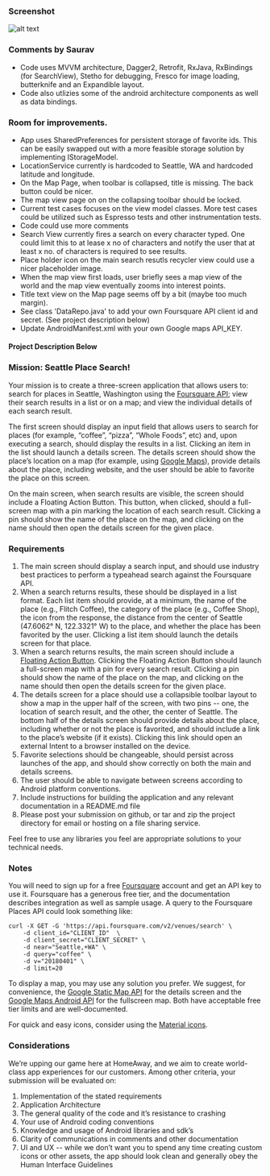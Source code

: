 
### Screenshot
![alt text](https://github.com/sauravrp/Places/blob/master/screenshots/places.gif)

### Comments by Saurav
* Code uses MVVM architecture, Dagger2, Retrofit, RxJava, RxBindings (for SearchView), Stetho for debugging, Fresco for image loading, butterknife and an Expandible layout.
* Code also utlizies some of the android architecture components as well as data bindings.

### Room for improvements.
* App uses SharedPreferences for persistent storage of favorite ids. This can be easily swapped out with a more feasible storage solution by implementing IStorageModel.
* LocationService currently is hardcoded to Seattle, WA and hardcoded latitude and longitude.
* On the Map Page, when toolbar is collapsed, title is missing. The back button could be nicer.
* The map view page on on the collapsing toolbar should be locked.
* Current test cases focuses on the view model classes. More test cases could be utilized such as Espresso tests and other instrumentation tests.
* Code could use more comments
* Search View currently fires a search on every character typed. One could limit this to at lease x no of characters and notify the user that at least x no. of characters is required to see results.
* Place holder icon on the main search resutls recycler view could use a nicer placeholder image.
* When the map view first loads, user briefly sees a map view of the world and the map view eventually zooms into interest points.
* Title text view on the Map page seems off by a bit (maybe too much margin).
* See class 'DataRepo.java' to add your own Foursquare API client id and secret. (See project description below) 
* Update AndroidManifest.xml with your own Google maps API_KEY.



#### Project Description Below

### Mission: Seattle Place Search!

Your mission is to create a three-screen application that allows users to: search for places in Seattle, Washington using the [Foursquare API](https://developer.foursquare.com/places-api); view their search results in a list or on a map; and view the individual details of each search result.

The first screen should display an input field that allows users to search for places (for example, “coffee”, “pizza”, “Whole Foods”, etc) and, upon executing a search, should display the results in a list. Clicking an item in the list should launch a details screen. The details screen should show the place’s location on a map (for example, using [Google Maps](https://developers.google.com/maps/documentation/static-maps/)), provide details about the place, including website, and the user should be able to favorite the place on this screen.

On the main screen, when search results are visible, the screen should include a Floating Action Button. This button, when clicked, should a full-screen map with a pin marking the location of each search result. Clicking a pin should show the name of the place on the map, and clicking on the name should then open the details screen for the given place.

### Requirements

1. The main screen should display a search input, and should use industry best practices to perform a typeahead search against the Foursquare API.
2. When a search returns results, these should be displayed in a list format. Each list item should provide, at a minimum, the name of the place (e.g., Flitch Coffee), the category of the place (e.g., Coffee Shop), the icon from the response, the distance from the center of Seattle (47.6062° N, 122.3321° W) to the place, and whether the place has been favorited by the user. Clicking a list item should launch the details screen for that place.
3. When a search returns results, the main screen should include a [Floating Action Button](https://developer.android.com/reference/android/support/design/widget/FloatingActionButton.html). Clicking the Floating Action Button should launch a full-screen map with a pin for every search result. Clicking a pin should show the name of the place on the map, and clicking on the name should then open the details screen for the given place.
4. The details screen for a place should use a collapsible toolbar layout to show a map in the upper half of the screen, with two pins -- one, the location of search result, and the other, the center of Seattle. The bottom half of the details screen should provide details about the place, including whether or not the place is favorited, and should include a link to the place’s website (if it exists). Clicking this link should open an external Intent to a browser installed on the device.
5. Favorite selections should be changeable, should persist across launches of the app, and should show correctly on both the main and details screens.
6. The user should be able to navigate between screens according to Android platform conventions.
7. Include instructions for building the application and any relevant documentation in a README.md file
8. Please post your submission on github, or tar and zip the project directory for email or hosting on a file sharing service.

Feel free to use any libraries you feel are appropriate solutions to your technical needs.

### Notes

You will need to sign up for a free [Foursquare](https://developer.foursquare.com/places-api) account and get an API key to use it. Foursquare has a generous free tier, and the documentation describes integration as well as sample usage. A query to the Foursquare Places API could look something like:

```
curl -X GET -G 'https://api.foursquare.com/v2/venues/search' \
    -d client_id="CLIENT_ID"  \
    -d client_secret="CLIENT_SECRET" \
    -d near="Seattle,+WA" \
    -d query="coffee" \
    -d v="20180401" \
    -d limit=20
```

To display a map, you may use any solution you prefer. We suggest, for convenience, the [Google Static Map API](https://developers.google.com/maps/documentation/static-maps/) for the details screen and the [Google Maps Android API](https://developers.google.com/maps/android/) for the fullscreen map. Both have acceptable free tier limits and are well-documented.

For quick and easy icons, consider using the [Material icons](https://material.io/icons/).

### Considerations

We’re upping our game here at HomeAway, and we aim to create world-class app experiences for our customers. Among other criteria, your submission will be evaluated on:

1. Implementation of the stated requirements
2. Application Architecture
3. The general quality of the code and it’s resistance to crashing
4. Your use of Android coding conventions
5. Knowledge and usage of Android libraries and sdk’s
6. Clarity of communications in comments and other documentation
7. UI and UX -- while we don’t want you to spend any time creating custom icons or other assets, the app should look clean and generally obey the Human Interface Guidelines
